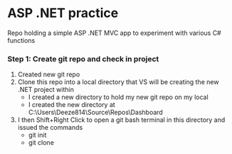 # ASP .NET practice
Repo holding a simple ASP .NET MVC app to experiment with various C# functions


### Step 1: Create git repo and check in project
<ol>
  <li>Created new git repo </li>
  <li>Clone this repo into a local directory that VS will be creating the new .NET project within
    <ul>
      <li>I created a new directory to hold my new git repo on my local </li>
      <li>I created the new directory at C:\Users\Deeze814\Source\Repos\Dashboard </li>
    </ul>
  </li>
  <li>I then Shift+Right Click to open a git bash terminal in this directory and issued the commands
    <ul>
      <li>git init </li>
      <li>git clone</li>
    </ul>
  </li>
</ol>
  
    
        
